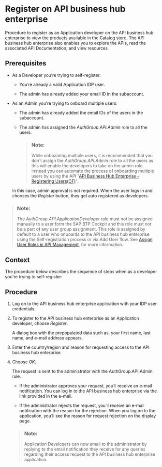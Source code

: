 <!-- loioc85fafe4ff5b4463924e0ccf5b4e0e41 -->

# Register on API business hub enterprise

Procedure to register as an Application developer on the API business hub enterprise to view the products available in the Catalog store. The API business hub enterprise also enables you to explore the APIs, read the associated API Documentation, and view resources.



## Prerequisites

-   As a Developer you’re trying to self-register:

    -   You’re already a valid Application IDP user.

    -   The admin has already added your email ID in the subaccount.


-   As an Admin you're trying to onboard multiple users:

    -   The admin has already added the email IDs of the users in the subaccount.

    -   The admin has assigned the *AuthGroup.API.Admin* role to all the users.

        > ### Note:  
        > While onboarding multiple users, it is recommended that you don't assign the *AuthGroup.API.Admin* role to all the users as this will enable the developers to take on the admin role. Instead you can automate the process of onboarding multiple users by using the API "[API Business Hub Enterprise - Registering Users\(CF\)](https://api.sap.com/api/DevPortal_RegisteringUsers_CF/resource)".


    In this case, admin approval is not required. When the user logs in and chooses the *Register* button, they get auto registered as developers.


> ### Note:  
> The *AuthGroup.API.ApplicationDeveloper* role must not be assigned manually to a user form the SAP BTP Cockpit and this role must not be a part of any user group assignment. This role is assigned by default to a user who onboards to the API business hub enterprise using the Self-registration process or via Add User flow. See [Assign User Roles in API Management](../assign-user-roles-in-api-management-911ca5a.md), for more information.



<a name="loioc85fafe4ff5b4463924e0ccf5b4e0e41__context_cfq_41p_qpb"/>

## Context

The procedure below describes the sequence of steps when as a developer you're trying to self-register:



## Procedure

1.  Log on to the API business hub enterprise application with your IDP user credentials.

2.  To register to the API business hub enterprise as an Application developer, choose *Register*.

    A dialog box with the prepopulated data such as, your first name, last name, and e-mail address appears.

3.  Enter the country/region and reason for requesting access to the API business hub enterprise.

4.  Choose *OK*.

    The request is sent to the administrator with the AuthGroup.API.Admin role.

    -   If the administrator approves your request, you’ll receive an e-mail notification. You can log in to the API business hub enterprise via the link provided in the e-mail.

    -   If the administrator rejects the request, you’ll receive an e-mail notification with the reason for the rejection. When you log on to the application, you’ll see the reason for request rejection on the display page.


    > ### Note:  
    > Application Developers can now email to the administrator by replying to the email notification they receive for any queries regarding their access request to the API business hub enterprise application.


